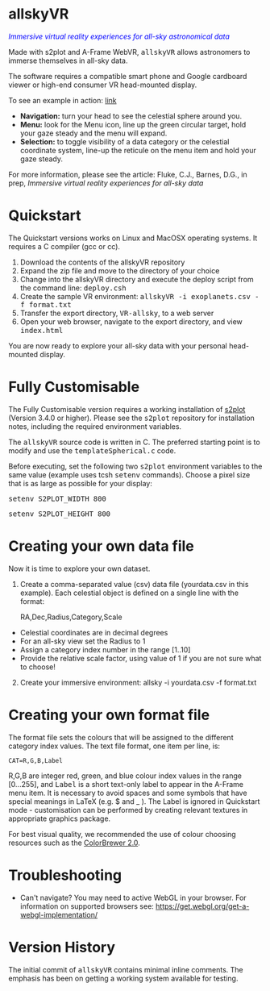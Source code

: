 # allskyVR

<i><font color=blue>Immersive virtual reality experiences for all-sky astronomical data</font></i>

Made with s2plot and A-Frame WebVR, <tt>allskyVR</tt> allows astronomers to immerse themselves in all-sky data.   

The software requires a compatible smart phone and Google cardboard viewer or high-end consumer VR head-mounted display.

To see an example in action: <a href="https://astronomy.swin.edu.au/~cfluke/vr/webundle/" target=_NEW>link</a>

- <b>Navigation:</b> turn your head to see the celestial sphere around you.
- <b>Menu:</b> look for the Menu icon, line up the green circular target, hold your gaze steady and the menu will expand.
- <b>Selection:</b> to toggle visibility of a data category or the celestial coordinate system, line-up the reticule on the menu item and hold your gaze steady.

For more information, please see the article: 
Fluke, C.J., Barnes, D.G., in prep, <i>Immersive virtual reality experiences for all-sky data</i>

# Quickstart

The Quickstart versions works on Linux and MacOSX operating systems.  It requires a C compiler (gcc or cc).

1. Download the contents of the allskyVR repository
2. Expand the zip file and move to the directory of your choice
3. Change into the allskyVR directory and execute the deploy script from the command line: <tt>deploy.csh</tt>
4. Create the sample VR environment: <tt>allskyVR -i exoplanets.csv -f format.txt</tt>
5. Transfer the export directory, <tt>VR-allsky</tt>, to a web server
6. Open your web browser, navigate to the export directory, and view <tt>index.html</tt>

You are now ready to explore your all-sky data with your personal head-mounted display.

# Fully Customisable

The Fully Customisable version requires a working installation of <a href="https://github.com/mivp/s2plot" target=_NEW>s2plot</a> (Version 3.4.0 or higher).  Please see the <tt>s2plot</tt> repository for installation notes, including the required environment variables.  

The <tt>allskyVR</tt> source code is written in C.  The preferred starting point is to modify and use the <tt>templateSpherical.c</tt> code. 

Before executing, set the following two <tt>s2plot</tt> environment variables to the same value (example uses tcsh <tt>setenv</tt> commands).  Choose a pixel size that is as large as possible for your display:

<tt>setenv S2PLOT_WIDTH 800</tt>

<tt>setenv S2PLOT_HEIGHT 800</tt>


# Creating your own data file

Now it is time to explore your own dataset.

1. Create a comma-separated value (csv) data file (yourdata.csv in this example). 
Each celestial object is defined on a single line with the format: 

    RA,Dec,Radius,Category,Scale 

  - Celestial coordinates are in decimal degrees
  - For an all-sky view set the Radius to 1
  - Assign a category index number in the range [1..10]
  - Provide the relative scale factor, using value of 1 if you are not sure what to choose!
2. Create your immersive environment: allsky -i yourdata.csv -f format.txt

# Creating your own format file

The format file sets the colours that will be assigned to the different category index values.   The text file format, one item per line, is:

    CAT=R,G,B,Label
    
R,G,B are integer red, green, and blue colour index values in the range [0...255], and <tt>Label</tt> is a short text-only label to appear in the A-Frame menu item.   It is necessary to avoid spaces and some symbols that have special meanings in LaTeX (e.g. $ and _ ).  The Label is ignored in Quickstart mode - customisation can be performed by creating relevant textures in appropriate graphics package.
 
For best visual quality, we recommended the use of colour choosing resources such as the <a href="http://colorbrewer2.org/#type=sequential&scheme=BuGn&n=3">ColorBrewer 2.0</a>.

# Troubleshooting

- Can't navigate? You may need to active WebGL in your browser.  For information on supported browsers see: https://get.webgl.org/get-a-webgl-implementation/

# Version History

The initial commit of <tt>allskyVR</tt> contains minimal inline comments.  The emphasis has been on getting a working system available for testing.
